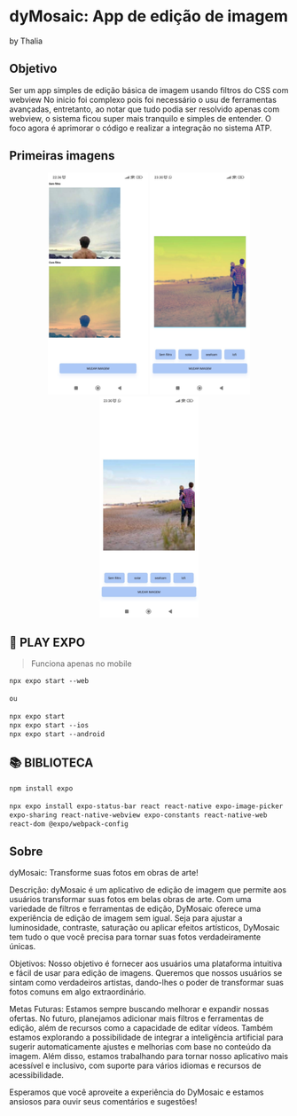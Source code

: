 # dyMosaic: App de edição de imagem

by Thalia

## **Objetivo**

Ser um app simples de edição básica de imagem usando filtros do CSS com webview
No inicio foi complexo pois foi necessário o usu de ferramentas avançadas, entretanto, ao notar que tudo podia ser resolvido apenas com webview, o sistema ficou super mais tranquilo e simples de entender. O foco agora é aprimorar o código e realizar a integração no sistema ATP.

## **Primeiras imagens**
<p align="center">
  <img height="400px" src=".github/photos/version%200.01.jpeg">
  <img height="400px" src=".github/photos/version%200.02%20(a).jpeg">
  <img height="400px" src=".github/photos/version%200.02%20(b).jpeg">
</p>

## **📂 PLAY EXPO**

> Funciona apenas no mobile

    npx expo start --web

    ou

    npx expo start
    npx expo start --ios
    npx expo start --android

## **📚 BIBLIOTECA**

    npm install expo
    
    npx expo install expo-status-bar react react-native expo-image-picker expo-sharing react-native-webview expo-constants react-native-web react-dom @expo/webpack-config

## Sobre

dyMosaic: Transforme suas fotos em obras de arte!

Descrição: dyMosaic é um aplicativo de edição de imagem que permite aos usuários transformar suas fotos em belas obras de arte. Com uma variedade de filtros e ferramentas de edição, DyMosaic oferece uma experiência de edição de imagem sem igual. Seja para ajustar a luminosidade, contraste, saturação ou aplicar efeitos artísticos, DyMosaic tem tudo o que você precisa para tornar suas fotos verdadeiramente únicas.

Objetivos: Nosso objetivo é fornecer aos usuários uma plataforma intuitiva e fácil de usar para edição de imagens. Queremos que nossos usuários se sintam como verdadeiros artistas, dando-lhes o poder de transformar suas fotos comuns em algo extraordinário.

Metas Futuras: Estamos sempre buscando melhorar e expandir nossas ofertas. No futuro, planejamos adicionar mais filtros e ferramentas de edição, além de recursos como a capacidade de editar vídeos. Também estamos explorando a possibilidade de integrar a inteligência artificial para sugerir automaticamente ajustes e melhorias com base no conteúdo da imagem. Além disso, estamos trabalhando para tornar nosso aplicativo mais acessível e inclusivo, com suporte para vários idiomas e recursos de acessibilidade.

Esperamos que você aproveite a experiência do DyMosaic e estamos ansiosos para ouvir seus comentários e sugestões!
